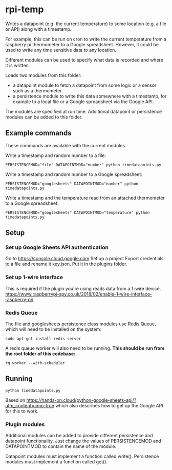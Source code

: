 # rpi-temp

Writes a datapoint (e.g. the current temperature) to some location (e.g. a file
or API) along with a timestamp.

For example, this can be run on cron to write the current temperature from a
raspberry pi thermometer to a Google spreadsheet. However, it could be used to
write any time sensitive data to any location.

Different modules can be used to specify what data is recorded and where it is
written.

Loads two modules from this folder:
- a datapoint module to fetch a datapoint from some logic or a sensor such as a
thermometer.
- a persistence module to write this data somewhere with a timestamp, for
example to a local file or a Google spreadsheet via the Google API.

The modules are specified at run time. Additional datapoint or persistence
modules can be added to this folder.

## Example commands
These commands are available with the current modules.

Write a timestamp and random number to a file:

`PERSISTENCEMOD="file" DATAPOINTMOD="number" python timedatapoints.py`

Write a timestamp and random number to a Google spreadsheet:

`PERSISTENCEMOD="googlesheets" DATAPOINTMOD="number" python timedatapoints.py`

Write a timestamp and the temperature read from an attached thermometer to a
Google spreadsheet:

`PERSISTENCEMOD="googlesheets" DATAPOINTMOD="temperature" python timedatapoints.py`

## Setup

### Set up Google Sheets API authentication
Go to https://console.cloud.google.com
Set up a project
Export credentials to a file and rename it key.json. Put it in the plugins
folder.

### Set up 1-wire interface
This is required if the plugin you're using reads data from a 1-wire device.
https://www.raspberrypi-spy.co.uk/2018/02/enable-1-wire-interface-raspberry-pi/

### Redis Queue
The file and googlesheets persistence class modules use Redis Queue, which will
need to be installed on the system:

`sudo apt-get install redis-server`

A redis queue worker will also need to be running. **This should be run from the
root folder of this codebase:**

`rq worker --with-scheduler`

## Running
`python timedatapoints.py`

Based on https://hands-on.cloud/python-google-sheets-api/?utm_content=cmp-true
which also describes how to get up the Google API for this to work.

### Plugin modules
Additional modules can be added to provide different persistence and datapoint
functionality. Just change the values of PERSISTENCEMOD and DATAPOINTMOD to
contain the name of the module.

Datapoint modules must implement a function called write().
Persistence modules must implement a function called get().
